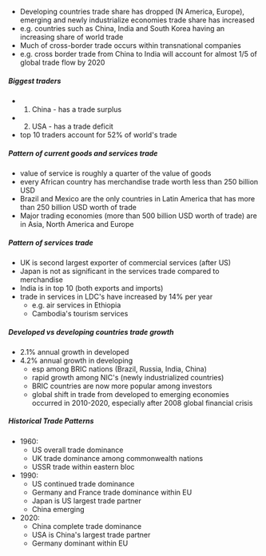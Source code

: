 - Developing countries trade share has dropped (N America, Europe), emerging and newly industrialize economies trade share has increased
- e.g. countries such as China, India and South Korea having an increasing share of world trade
- Much of cross-border trade occurs within transnational companies
- e.g. cross border trade from China to India will account for almost 1/5 of global trade flow by 2020

##### Biggest traders
- 1. China - has a trade surplus
- 2. USA - has a trade deficit
- top 10 traders account for 52% of world's trade

##### Pattern of current goods and services trade
- value of service is roughly a quarter of the value of goods
- every African country has merchandise trade worth less than 250 billion USD
- Brazil and Mexico are the only countries in Latin America that has more than 250 billion USD worth of trade
- Major trading economies (more than 500 billion USD worth of trade) are in Asia, North America and Europe

##### Pattern of services trade
- UK is second largest exporter of commercial services (after US)
- Japan is not as significant in the services trade compared to merchandise
- India is in top 10 (both exports and imports)
- trade in services in LDC's have increased by 14% per year
	- e.g. air services in Ethiopia
	- Cambodia's tourism services

##### Developed vs developing countries trade growth
- 2.1% annual growth in developed 
- 4.2% annual growth in developing
	- esp among BRIC nations (Brazil, Russia, India, China)
	- rapid growth among NIC's (newly industrialized countries)
	- BRIC countries are now more popular among investors 
	- global shift in trade from developed to emerging economies occurred in 2010-2020, especially after 2008 global financial crisis

##### Historical Trade Patterns
- 1960:
	- US overall trade dominance
	- UK trade dominance among commonwealth nations
	- USSR trade within eastern bloc
- 1990:
	- US continued trade dominance
	- Germany and France trade dominance within EU
	- Japan is US largest trade partner
	- China emerging
- 2020:
	- China complete trade dominance
	- USA is China's largest trade partner
	- Germany dominant within EU
